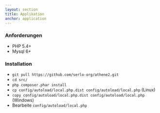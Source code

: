 ```yaml
---
layout: section
title: Applikation
anchor: application
---
```


### Anforderungen
* PHP 5.4+
* Mysql 6+

### Installation
* `git pull https://github.com/serlo-org/athene2.git`
* `cd src/`
* `php composer.phar install`
* `cp config/autoload/local.php.dist config/autoload/local.php` (Linux)
* `copy config/autoload/local.php.dist config/autoload/local.php` (Windows)
* Bearbeite `config/autoload/local.php`